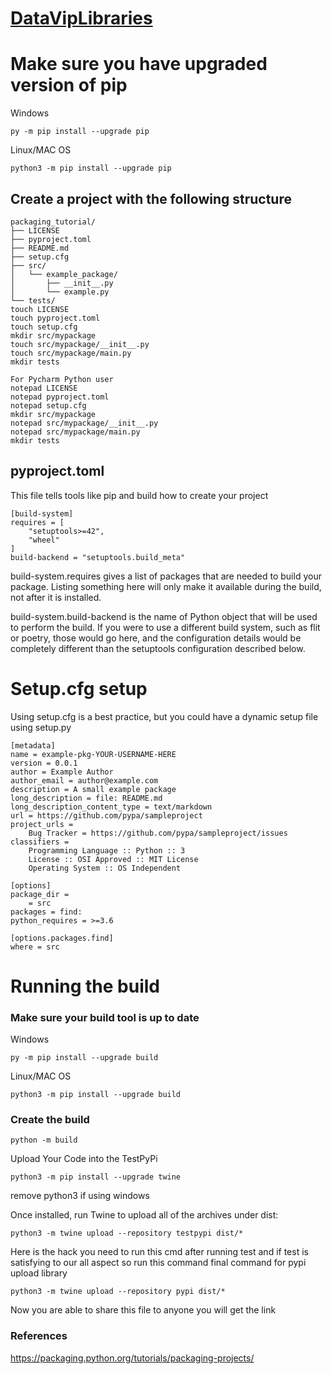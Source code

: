 # <a href='https://pypi.org/project/DataVipLibraries/0.0.1/' align="center">DataVipLibraries</a>
# Make sure you have upgraded version of pip
Windows
```
py -m pip install --upgrade pip
```

Linux/MAC OS
```
python3 -m pip install --upgrade pip
```

## Create a project with the following structure
```
packaging_tutorial/
├── LICENSE
├── pyproject.toml
├── README.md
├── setup.cfg
├── src/
│   └── example_package/
│       ├── __init__.py
│       └── example.py
└── tests/
touch LICENSE
touch pyproject.toml
touch setup.cfg
mkdir src/mypackage
touch src/mypackage/__init__.py
touch src/mypackage/main.py
mkdir tests

For Pycharm Python user
notepad LICENSE
notepad pyproject.toml
notepad setup.cfg
mkdir src/mypackage
notepad src/mypackage/__init__.py
notepad src/mypackage/main.py
mkdir tests

```

## pyproject.toml 

This file tells tools like pip and build how to create your project

```
[build-system]
requires = [
    "setuptools>=42",
    "wheel"
]
build-backend = "setuptools.build_meta"
```
build-system.requires gives a list of packages that are needed to build your package. Listing something here will only make it available during the build, not after it is installed.

build-system.build-backend is the name of Python object that will be used to perform the build. If you were to use a different build system, such as flit or poetry, those would go here, and the configuration details would be completely different than the setuptools configuration described below.


# Setup.cfg setup
Using setup.cfg is a best practice, but you could have a dynamic setup file using setup.py

```
[metadata]
name = example-pkg-YOUR-USERNAME-HERE
version = 0.0.1
author = Example Author
author_email = author@example.com
description = A small example package
long_description = file: README.md
long_description_content_type = text/markdown
url = https://github.com/pypa/sampleproject
project_urls =
    Bug Tracker = https://github.com/pypa/sampleproject/issues
classifiers =
    Programming Language :: Python :: 3
    License :: OSI Approved :: MIT License
    Operating System :: OS Independent

[options]
package_dir =
    = src
packages = find:
python_requires = >=3.6

[options.packages.find]
where = src

```
# Running the build
### Make sure your build tool is up to date
Windows
```
py -m pip install --upgrade build
```
Linux/MAC OS
```
python3 -m pip install --upgrade build
```


### Create the build
```
python -m build
```
Upload Your Code into the TestPyPi
```
python3 -m pip install --upgrade twine
```
remove python3 if using windows

Once installed, run Twine to upload all of the archives under dist:

```
python3 -m twine upload --repository testpypi dist/*
```

Here is the hack you need to run this cmd after running test 
and if test is satisfying to our all aspect  so run this command 
final command for pypi upload library

```
python3 -m twine upload --repository pypi dist/*
```
Now you are able to share this file to anyone you will get the link



### References
https://packaging.python.org/tutorials/packaging-projects/
